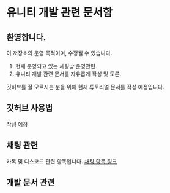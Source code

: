 # 유니티 개발 관련 문서함

## 환영합니다.
이 저장소의 운영 목적이며, 수정될 수 있습니다.
1.  현재 운영되고 있는 채팅방 운영관련.
2. 유니티 개발 관련 문서를 자유롭게 작성 및 토론.

깃허브를 잘 모르시는 분을 위해 현재 튜토리얼 문서를 작성 예정입니다.

## 깃허브 사용법
작성 예정


## 채팅 관련

카톡 및 디스코드 관련 항목입니다.
[채팅 항목 링크](https://github.com/KorStrix/Unity_DevelopmentDocs/tree/master/Chat)

## 개발 문서 관련

<!--stackedit_data:
eyJoaXN0b3J5IjpbOTY0MDgyOTIsOTkwNDQzMjNdfQ==
-->